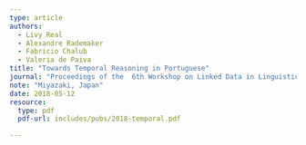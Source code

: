 ```yaml
---
type: article
authors:
  - Livy Real
  - Alexandre Rademaker
  - Fabricio Chalub
  - Valeria de Paiva
title: "Towards Temporal Reasoning in Portuguese"
journal: "Proceedings of the  6th Workshop on Linked Data in Linguistics: Towards Linguistic Data Science"
note: "Miyazaki, Japan"
date: 2018-05-12
resource:
  type: pdf
  pdf-url: includes/pubs/2018-temporal.pdf

---
```

